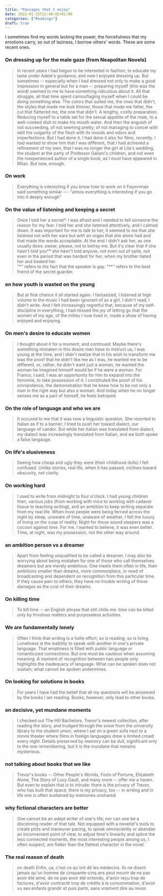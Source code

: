```yaml
---
title: "Passages that I enjoy"
date: 2022-01-15T22:40:02+01:00
categories: ["Readings"]
draft: true
---
```


I sometimes find my words lacking the power, the forcefulness that my emotions carry, so out of laziness, I borrow others' words. These are some recent ones. 


### On dressing up for the male gaze (from Neapolitan Novels)
> In recent years I had begun to be interested in fashion, to educate my taste under Adele's guidance, and now I enjoyed dressing up. But sometimes -- especially when I had dressed not only to make a good impression in general but for a man -- preparing myself (this was the word) seemed to me to have something ridiculous about it. All that struggle, all that time spent camouflaging myself when I could be doing something else. The colors that suited me, the ones that didn't, the styles that made me look thinner, those that made me fatter, the cut that flattered me, the one that didn't. A lengthy, costly preparation. Reducing myself to a table set for the sexual appetite of the male, to a well-cooked dish to make his mouth water. And then the anguish of not succeeding, of not seeming pretty, of not managing to concel with skill the vulgarity of the flesh with its moods and odors and imperfections. But I had done it. I had done it also for Nino, recently. I had wanted to show him that I was different, that I had achieved a refinement of my own, that I was no longer the girl at Lila's wedding, the student at the party of Professor Galiani's children, and not even the inexperienced author of a single book, as I must have appeared in Milan. But now, enough. 

### On work 
> Everything is interesting if you know how to work on it 
Feymnman said something similar --- "almos everything is interesting if you go into it deeply enough" 

### On the value of listening and keeping a secret 
> Once I told her a secret*. I was afraid and I needed to tell someone the reason for my fear. I told her and she listened attentively, and I calmed down. It was important for me to talk to her, it seemed to me that she listened not with her ears but with an organ that she alone had and that made the words acceptable. At the end I didn't ask her, as one usually does: swear, please, not to betray me. But it's clear that if she hasn't told you** she hasn't told anyone, not even out of spite, not even in the period that was hardest for her, when my brother hated her and beated her.   
> "*" refers to the fact that the speaker is gay. "**" refers to the best friend of the secret guarder. 

### on how youth is wasted on the young 
> But at first chance it all started again. I fantasized, I listened at high volume to the music I had been ignorant of as a girl, I didn't read, I didn't write. And I felt increasingly regretful that, because of my self-discipline in everything, I had missed the joy of letting go that the women of my age, of the milieu I now lived in, made a show of having enjoyed and enjoying. 

### On men's desire to educate women 
> I thought about it for a moment, and continued: Maybe there's something mistaken in this desire men have to instruct us; I was young at the time, and I didn't realize that in his wish to transform me was the proof that he didn't like me as I was, he wanted me to be different, or, rather, he didn't want just a woman, he wanted the woman he imagined himself would be if he were a woman. For Franco, I said, I was an opportunity for him to expand into the feminine, to take possession of it: I constituted the proof of his omnipotence, the demonstration that he knew how to be not only a man in the right way but also a woman. And today when he no longer senses me as a part of himself, he feels betrayed. 

### On the role of language and who we are 
> It occured to me that it was now a linguistic question. She resorted to Italian as if to a barrier; I tried to push her toward dialect, our language of candor. But while her Italian was translated from dialect, my dialect was increasingly translated from Italian, and we both spoke a false langauge. 

### On life's elusiveness 
> Seeing how cheap and ugly they were (their childhood dolls) I felt confused. Unlike stories, real life, when it has passed, inclines toward obscurity, not clarity. 


### On working hard 
> I used to write from midnight to four o'clock. I had young children then, various jobs (from working with mice to working with cadaver tissue to teaching writing), and an ambition to keep writing separate from my real life. When most people were being ferried across the night by sleep, unaware of time, unaware of weather, I felt the luxury of living on the cusp of reality. Night for those sound sleepers was a cocoon against time. For me, I wanted to believe, it was even better. Time, at night, was my possession, not the other way around. 

### an ambition person vs a dreamer 
> Apart from feeling unqualified to be called a dreamer, I may also be worrying about being mistaken for one of those who call themselves dreamers but are merely ambitious. One meets them often in life, their ambitions smaller than dreams, more commonplace, in need of broadcasting and dependent on recognition from this particular time. If they cause pain to others, they have no trouble writing of those damages as the cost of their dreams. 

### On killing time 
> To kill time -- an English phrase that still chills me: time can be killed only by frivolous matters and purposeless activities.

### We are fundamentally lonely
> Often I think that writing is a futile effort; so is reading; so is living. Loneliness is the inability to speak with another in one's private language. That emptiness is filled with public language or romanticized connections. But one must be cautious when assuming meaning. A moment of recognition between two people only highlights the inadequacy of language. What can be spoken does not sustain; what cannot be spoken undermines. 

### On looking for solutions in books
> For years I have had the belief that all my questions will be answered by the books I am reading. Books, however, only lead to other books. 

### on decisive, yet mundane moments 
> I checked out The Hill Bachelors, Trevor's newest collection, after reading the story, and trudged through the snow from the university library to the student union, where I sat on a green sofa next to a movie theater where films in foreign languages drew a limited crowd every night. Details preserved by memory can be dull, significant only to the one remembering, but it is the mundane that remains mysterious. 

### not talking about books that we like 
> Trevor's books -- Other People's Worlds, Fools of Fortune, Elizabeth Alone, The Story of Lucy Gault, and many more -- offer me a haven. But even to explain that is to intrude: there is the privacy of Trevor, who has built that space; there is my privacy, too -- in writing and in life one is often sustained by memories unshared. 


### why fictional characters are better 
> One cannot be an adept writer of one's life; nor can one be a discerning reader of that tale. Not equipped with a novelist's tools to create plots and maneuver pacing, to speak omnisciently or abandan an inconvenient point of view, to adjust time's linearity and splice the less connected moments, the most interesting people among us, I often suspect, are flatter than the flattest character in the novel. 

### The real reason of death 
> on death Enfin, ça, c'est ce qu'ont dit les médecins. Ils ne disent jamais qu'un homme de cinquante-cinq ans peut mourir de ne pas avoir été aimé, de ne pas avoir été entendu, d'avoir reçu trop de factures, d'avoir contracté trop de crédits à la consommation, d'avoir vu ses enfants grandir et puis partir, sans vraiment dire au revoir. 

